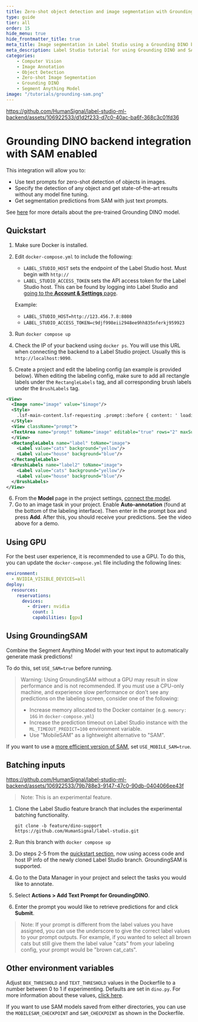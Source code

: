 ```yaml
---
title: Zero-shot object detection and image segmentation with Grounding DINO and SAM
type: guide
tier: all
order: 15
hide_menu: true
hide_frontmatter_title: true
meta_title: Image segmentation in Label Studio using a Grounding DINO backend and SAM
meta_description: Label Studio tutorial for using Grounding DINO and SAM for zero-shot object detection in images
categories:
    - Computer Vision
    - Image Annotation
    - Object Detection
    - Zero-shot Image Segmentation
    - Grounding DINO
    - Segment Anything Model
image: "/tutorials/grounding-sam.png"
---
```


<!--

-->

https://github.com/HumanSignal/label-studio-ml-backend/assets/106922533/d1d2f233-d7c0-40ac-ba6f-368c3c01fd36


# Grounding DINO backend integration with SAM enabled

This integration will allow you to:

* Use text prompts for zero-shot detection of objects in images.
* Specify the detection of any object and get state-of-the-art results without any model fine tuning.
* Get segmentation predictions from SAM with just text prompts.

See [here](https://github.com/IDEA-Research/GroundingDINO) for more details about the pre-trained Grounding DINO model. 


## Quickstart

1. Make sure Docker is installed.
2. Edit `docker-compose.yml` to include the following:
   * `LABEL_STUDIO_HOST` sets the endpoint of the Label Studio host. Must begin with `http://` 
   * `LABEL_STUDIO_ACCESS_TOKEN` sets the API access token for the Label Studio host. This can be found by logging
  into Label Studio and [going to the **Account & Settings** page](https://labelstud.io/guide/user_account#Access-token). 

    Example:
   - `LABEL_STUDIO_HOST=http://123.456.7.8:8080`
   - `LABEL_STUDIO_ACCESS_TOKEN=c9djf998eii2948ee9hh835nferkj959923`

3. Run `docker compose up`
4. Check the IP of your backend using `docker ps`. You will use this URL when connecting the backend to a Label Studio project. Usually this is `http://localhost:9090`.

5. Create a project and edit the labeling config (an example is provided below). When editing the labeling config, make sure to add all rectangle labels under the `RectangleLabels` tag, and all corresponding brush labels under the `BrushLabels` tag.

```xml
<View>
  <Image name="image" value="$image"/>
  <Style>
    .lsf-main-content.lsf-requesting .prompt::before { content: ' loading...'; color: #808080; }
  </Style>
  <View className="prompt">
  <TextArea name="prompt" toName="image" editable="true" rows="2" maxSubmissions="1" showSubmitButton="true"/>
  </View>
  <RectangleLabels name="label" toName="image">
    <Label value="cats" background="yellow"/>
    <Label value="house" background="blue"/>
  </RectangleLabels>
  <BrushLabels name="label2" toName="image">
    <Label value="cats" background="yellow"/>
    <Label value="house" background="blue"/>
  </BrushLabels>
</View>
```

6. From the **Model** page in the project settings, [connect the model](https://labelstud.io/guide/ml#Connect-the-model-to-Label-Studio). 
7. Go to an image task in your project. Enable **Auto-annotation** (found at the bottom of the labeling interface). Then enter in the prompt box and press **Add**. After this, you should receive your predictions. See the video above for a demo. 


## Using GPU

For the best user experience, it is recommended to use a GPU. To do this, you can update the `docker-compose.yml` file including the following lines:

```yaml
environment:
  - NVIDIA_VISIBLE_DEVICES=all
deploy:
  resources:
    reservations:
      devices:
        - driver: nvidia
          count: 1
          capabilities: [gpu]
```

## Using GroundingSAM

Combine the Segment Anything Model with your text input to automatically generate mask predictions! 

To do this, set `USE_SAM=true` before running. 

> Warning: Using GroundingSAM without a GPU may result in slow performance and is not recommended. If you must use a CPU-only machine, and experience slow performance or don't see any predictions on the labeling screen, consider one of the following:
> - Increase memory allocated to the Docker container (e.g. `memory: 16G` in `docker-compose.yml`)
> - Increase the prediction timeout on Label Studio instance with the `ML_TIMEOUT_PREDICT=100` environment variable.
> - Use "MobileSAM" as a lightweight alternative to "SAM".

If you want to use a [more efficient version of SAM](https://github.com/ChaoningZhang/MobileSAM), set `USE_MOBILE_SAM=true`.


## Batching inputs

https://github.com/HumanSignal/label-studio-ml-backend/assets/106922533/79b788e3-9147-47c0-90db-0404066ee43f

> Note: This is an experimental feature.

1. Clone the Label Studio feature branch that includes the experimental batching functionality.

    `git clone -b feature/dino-support https://github.com/HumanSignal/label-studio.git`

2. Run this branch with `docker compose up`
3. Do steps 2-5 from the [quickstart section](#quickstart), now using access code and host IP info of the newly cloned Label Studio branch. GroundingSAM is supported.
4. Go to the Data Manager in your project and select the tasks you would like to annotate.
5. Select **Actions > Add Text Prompt for GroundingDINO**.
6. Enter the prompt you would like to retrieve predictions for and click **Submit**.

> Note: If your prompt is different from the label values you have assigned, you can use the underscore to give the correct label values to your prompt outputs. For example, if you wanted to select all brown cats but still give them the label value "cats" from your labeling config, your prompt would be "brown cat_cats".


## Other environment variables

Adjust `BOX_THRESHOLD` and `TEXT_THRESHOLD` values in the Dockerfile to a number between 0 to 1 if experimenting. Defaults are set in `dino.py`. For more information about these values, [click here](https://github.com/IDEA-Research/GroundingDINO#star-explanationstips-for-grounding-dino-inputs-and-outputs).

If you want to use SAM models saved from either directories, you can use the `MOBILESAM_CHECKPOINT` and `SAM_CHECKPOINT` as shown in the Dockerfile.